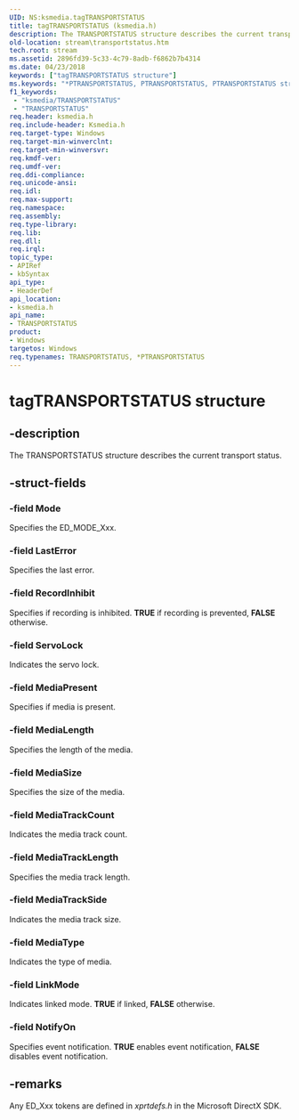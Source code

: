 ```yaml
---
UID: NS:ksmedia.tagTRANSPORTSTATUS
title: tagTRANSPORTSTATUS (ksmedia.h)
description: The TRANSPORTSTATUS structure describes the current transport status.
old-location: stream\transportstatus.htm
tech.root: stream
ms.assetid: 2896fd39-5c33-4c79-8adb-f6862b7b4314
ms.date: 04/23/2018
keywords: ["tagTRANSPORTSTATUS structure"]
ms.keywords: "*PTRANSPORTSTATUS, PTRANSPORTSTATUS, PTRANSPORTSTATUS structure pointer [Streaming Media Devices], TRANSPORTSTATUS, TRANSPORTSTATUS structure [Streaming Media Devices], ksmedia/PTRANSPORTSTATUS, ksmedia/TRANSPORTSTATUS, stream.transportstatus, tagTRANSPORTSTATUS, vidcapstruct_12a98ac2-58b9-47ce-ae09-30c8feeec2f0.xml"
f1_keywords:
 - "ksmedia/TRANSPORTSTATUS"
 - "TRANSPORTSTATUS"
req.header: ksmedia.h
req.include-header: Ksmedia.h
req.target-type: Windows
req.target-min-winverclnt: 
req.target-min-winversvr: 
req.kmdf-ver: 
req.umdf-ver: 
req.ddi-compliance: 
req.unicode-ansi: 
req.idl: 
req.max-support: 
req.namespace: 
req.assembly: 
req.type-library: 
req.lib: 
req.dll: 
req.irql: 
topic_type:
- APIRef
- kbSyntax
api_type:
- HeaderDef
api_location:
- ksmedia.h
api_name:
- TRANSPORTSTATUS
product:
- Windows
targetos: Windows
req.typenames: TRANSPORTSTATUS, *PTRANSPORTSTATUS
---
```


# tagTRANSPORTSTATUS structure


## -description


The TRANSPORTSTATUS structure describes the current transport status.


## -struct-fields




### -field Mode

Specifies the ED_MODE_Xxx.


### -field LastError

Specifies the last error.


### -field RecordInhibit

Specifies if recording is inhibited. <b>TRUE</b> if recording is prevented, <b>FALSE</b> otherwise.


### -field ServoLock

Indicates the servo lock.


### -field MediaPresent

Specifies if media is present.


### -field MediaLength

Specifies the length of the media.


### -field MediaSize

Specifies the size of the media.


### -field MediaTrackCount

Indicates the media track count.


### -field MediaTrackLength

Specifies the media track length.


### -field MediaTrackSide

Indicates the media track size.


### -field MediaType

Indicates the type of media.


### -field LinkMode

Indicates linked mode. <b>TRUE</b> if linked, <b>FALSE</b> otherwise.


### -field NotifyOn

Specifies event notification. <b>TRUE</b> enables event notification, <b>FALSE</b> disables event notification.


## -remarks



Any ED_Xxx tokens are defined in <i>xprtdefs.h</i> in the Microsoft DirectX SDK.



